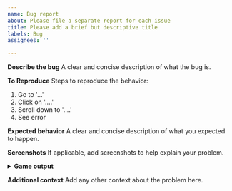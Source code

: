 ```yaml
---
name: Bug report
about: Please file a separate report for each issue
title: Please add a brief but descriptive title
labels: Bug
assignees: ''

---
```


**Describe the bug**
A clear and concise description of what the bug is.

**To Reproduce**
Steps to reproduce the behavior:
1. Go to '...'
2. Click on '....'
3. Scroll down to '....'
4. See error

**Expected behavior**
A clear and concise description of what you expected to happen.

**Screenshots**
If applicable, add screenshots to help explain your problem.

<details> 
  <summary><strong>Game output</strong></summary>
 
<!-- Paste your game output between the ``` marks (press f9 to see) -->
```

```

</details>


</details>

**Additional context**
Add any other context about the problem here.
